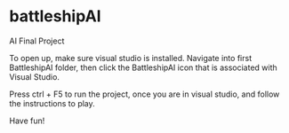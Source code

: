 # battleshipAI
AI Final Project

To open up, make sure visual studio is installed.
Navigate into first BattleshipAI folder, 
then click the BattleshipAI icon that is associated with Visual Studio.

Press ctrl + F5 to run the project, once you are in visual studio,
and follow the instructions to play.

Have fun!